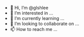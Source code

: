- 👋 Hi, I’m @glshlee
- 👀 I’m interested in ...
- 🌱 I’m currently learning ...
- 💞️ I’m looking to collaborate on ...
- 📫 How to reach me ...

<!---
glshlee/glshlee is a ✨ special ✨ repository because its `README.md` (this file) appears on your GitHub profile.
You can click the Preview link to take a look at your changes.
--->
